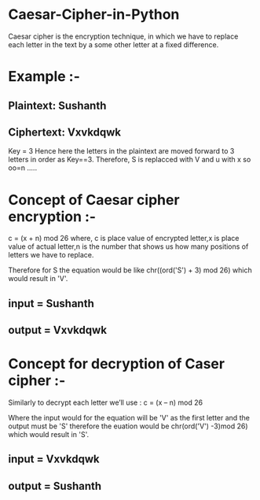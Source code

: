 # Caesar-Cipher-in-Python
Caesar cipher is the encryption technique, in which we have to replace each letter in the text by a some other letter at a fixed difference. 

# Example :-
  ## Plaintext:  Sushanth
  ## Ciphertext: Vxvkdqwk
  Key = 3
  Hence here the letters in the plaintext are moved forward to 3 letters in order as Key==3.
  Therefore, S is replacced with V and u with x so oo=n .....
  
# Concept of Caesar cipher encryption :-
   c = (x + n) mod 26
   where, c is place value of encrypted letter,x is place value of actual letter,n is the number that shows us how many positions of letters we have to replace.
   
   Therefore for S the equation would be like chr((ord('S') + 3) mod 26) which would result in 'V'.
   ## input = Sushanth
   ## output = Vxvkdqwk
   
   
# Concept for decryption of Caser cipher :-
   Similarly to decrypt each letter we’ll use :
    c = (x – n) mod 26 
    
   Where the input would for the equation will be 'V' as the first letter and the output must be 'S'
   therefore  the euation would be chr(ord('V') -3)mod 26) which would result in 'S'.
   
   ## input = Vxvkdqwk
   ## output = Sushanth
